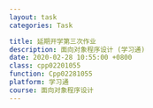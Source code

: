 ```yaml
---
layout: task
categories: Task

title: 延期开学第三次作业
description: 面向对象程序设计 (学习通)
date: 2020-02-28 10:55:00 +0800
class: cpp02201055
function: Cpp02281055
platform: 学习通
course: 面向对象程序设计
---
```



